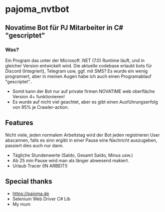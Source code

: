 # pajoma_nvtbot
## Novatime Bot für PJ Mitarbeiter in C# "gescriptet"


### Was?
Ein Program das unter der Microsoft .NET (7.0) Runtime läuft, und in gleicher Version entwickelt wird.
Die aktuelle codebase erlaubt bots für Discord (Integriert), Telegram usw, ggf. mit SMS?
Es wurde ein wenig programiert, aber in meinen Augen habe ich auch einen Programablauf "gescriptet"..
 * Somit kann der Bot nur auf private firmen NOVATIME web oberfläche Version 4+ funktionieren!
 * Es wurde auf nicht viel geachtet, aber es gibt einen Ausführungserfolg von 95% je Crawler-action.


## Features
Nicht viele, jeden normalem Arbeitstag wird der Bot jeden registrieren User abscannen, falls es sinn ergibt in einer Pause eine Nachricht auszugeben, passiert dies auch nur dann.
  * Tägliche Stundenwerte (Saldo, Gesamt Saldo, Minus usw.)
  * Ab 25 min Pause wird man als länger abwesend makiert.
  * Urlaub Tracer (IN ARBEIT!)


## Special thanks
 - https://pajoma.de
 - Selenium Web Driver C# Lib
 - My mum
 
